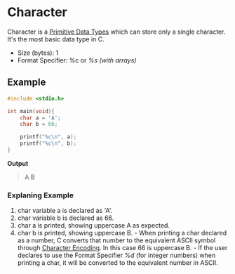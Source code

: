# Character
Character is a [Primitive Data Types](./CS50x_Primitive-Data-Types.md) which can store only a single character. It's the most basic data type in C.
- Size (bytes): 1
- Format Specifier: %c or *%s (with arrays)*

## Example
```C
#include <stdio.h>

int main(void){
    char a = 'A';
    char b = 66;

    printf("%c\n", a);
    printf("%c\n", b);
}
```

**Output**
> A
> B

### Explaning Example
1. char variable a is declared as 'A'.
2. char variable b is declared as 66.
3. char a is printed, showing uppercase A as expected.
4. char b is printed, showing uppercase B.
        - When printing a char declared as a number, C converts that number to the equivalent ASCII symbol through [Character Encoding](../Week-0-Scratch/CS50x_Character-Encoding.md). In this case 66 is uppercase B. 
        - If the user declares to use the Format Specifier *%d* (for integer numbers) when printing a char, it will be converted to the equivalent number in ASCII.


